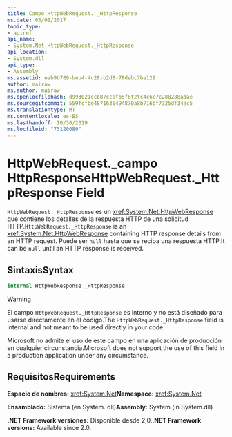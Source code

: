 ```yaml
---
title: Campo HttpWebRequest. _HttpResponse
ms.date: 05/01/2017
topic_type:
- apiref
api_name:
- System.Net.HttpWebRequest._HttpResponse
api_location:
- System.dll
api_type:
- Assembly
ms.assetid: eab9b789-beb4-4c28-b2d8-78debc7ba129
author: mairaw
ms.author: mairaw
ms.openlocfilehash: d993021ccb87ccafb5f6f2fc4c6c7c288288adae
ms.sourcegitcommit: 559fcfbe4871636494870a8b716bf7325df34ac5
ms.translationtype: MT
ms.contentlocale: es-ES
ms.lasthandoff: 10/30/2019
ms.locfileid: "73120080"
---
```

# <a name="httpwebrequest_httpresponse-field"></a><span data-ttu-id="70578-102">HttpWebRequest.\_campo HttpResponse</span><span class="sxs-lookup"><span data-stu-id="70578-102">HttpWebRequest.\_HttpResponse Field</span></span>

<span data-ttu-id="70578-103">`HttpWebRequest._HttpResponse` es un <xref:System.Net.HttpWebResponse> que contiene los detalles de la respuesta HTTP de una solicitud HTTP.</span><span class="sxs-lookup"><span data-stu-id="70578-103">`HttpWebRequest._HttpResponse` is an <xref:System.Net.HttpWebResponse> containing HTTP response details from an HTTP request.</span></span> <span data-ttu-id="70578-104">Puede ser `null` hasta que se reciba una respuesta HTTP.</span><span class="sxs-lookup"><span data-stu-id="70578-104">It can be `null` until an HTTP response is received.</span></span>

## <a name="syntax"></a><span data-ttu-id="70578-105">Sintaxis</span><span class="sxs-lookup"><span data-stu-id="70578-105">Syntax</span></span>
  
```csharp  
internal HttpWebResponse _HttpResponse
```

> [!WARNING]
> <span data-ttu-id="70578-106">El campo `HttpWebRequest._HttpResponse` es interno y no está diseñado para usarse directamente en el código.</span><span class="sxs-lookup"><span data-stu-id="70578-106">The `HttpWebRequest._HttpResponse` field is internal and not meant to be used directly in your code.</span></span>
> 
> <span data-ttu-id="70578-107">Microsoft no admite el uso de este campo en una aplicación de producción en cualquier circunstancia.</span><span class="sxs-lookup"><span data-stu-id="70578-107">Microsoft does not support the use of this field in a production application under any circumstance.</span></span>

## <a name="requirements"></a><span data-ttu-id="70578-108">Requisitos</span><span class="sxs-lookup"><span data-stu-id="70578-108">Requirements</span></span>

<span data-ttu-id="70578-109">**Espacio de nombres:** <xref:System.Net></span><span class="sxs-lookup"><span data-stu-id="70578-109">**Namespace:** <xref:System.Net></span></span>

<span data-ttu-id="70578-110">**Ensamblado:** Sistema (en System. dll)</span><span class="sxs-lookup"><span data-stu-id="70578-110">**Assembly:** System (in System.dll)</span></span>

<span data-ttu-id="70578-111">**.NET Framework versiones:** Disponible desde 2,0.</span><span class="sxs-lookup"><span data-stu-id="70578-111">**.NET Framework versions:** Available since 2.0.</span></span>
